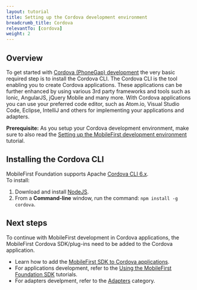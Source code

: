 ```yaml
---
layout: tutorial
title: Setting up the Cordova development environment
breadcrumb_title: Cordova
relevantTo: [cordova]
weight: 2
---
```

## Overview
To get started with [Cordova (PhoneGap) development](https://cordova.apache.org/) the very basic required step is to install the Cordova CLI. The Cordova CLI is the tool enabling you to create Cordova applications. These applications can be further enhanced by using various 3rd party frameworks and tools such as Ionic, AngularJS, jQuery Mobile and many more. 
With Cordova applications you can use your preferred code editor, such as Atom.io, Visual Studio Code, Eclipse, IntelliJ and others for implementing your applications and adapters.

**Prerequisite:** As you setup your Cordova development environment, make sure to also read the [Setting up the MobileFirst development environment](../../setting-up-your-development-environment/mobilefirst-development-environment/) tutorial.

## Installing the Cordova CLI
MobileFirst Foundation supports Apache [Cordova CLI 6.x](https://www.npmjs.com/package/cordova).  
To install:

1. Download and install [NodeJS](https://nodejs.org/en/).
2. From a **Command-line** window, run the command: `npm install -g cordova`.

## Next steps
To continue with MobileFirst development in Cordova applications, the MobileFirst Cordova SDK/plug-ins need to be added to the Cordova application.

* Learn how to add the [MobileFirst SDK to Cordova applications](../../adding-the-mfpf-sdk/cordova/).
* For applications development, refer to the [Using the MobileFirst Foundation SDK](../../using-the-mfpf-sdk/) tutorials.
* For adapters develpment, refer to the [Adapters](../../adapters/) category.
